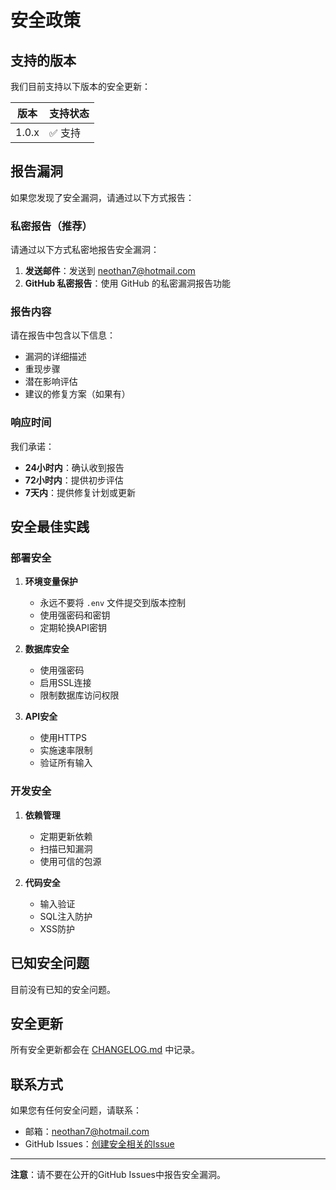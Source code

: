 # 安全政策

## 支持的版本

我们目前支持以下版本的安全更新：

| 版本 | 支持状态 |
| ---- | -------- |
| 1.0.x | ✅ 支持 |

## 报告漏洞

如果您发现了安全漏洞，请通过以下方式报告：

### 私密报告（推荐）

请通过以下方式私密地报告安全漏洞：

1. **发送邮件**：发送到 neothan7@hotmail.com
2. **GitHub 私密报告**：使用 GitHub 的私密漏洞报告功能

### 报告内容

请在报告中包含以下信息：

- 漏洞的详细描述
- 重现步骤
- 潜在影响评估
- 建议的修复方案（如果有）

### 响应时间

我们承诺：

- **24小时内**：确认收到报告
- **72小时内**：提供初步评估
- **7天内**：提供修复计划或更新

## 安全最佳实践

### 部署安全

1. **环境变量保护**
   - 永远不要将 `.env` 文件提交到版本控制
   - 使用强密码和密钥
   - 定期轮换API密钥

2. **数据库安全**
   - 使用强密码
   - 启用SSL连接
   - 限制数据库访问权限

3. **API安全**
   - 使用HTTPS
   - 实施速率限制
   - 验证所有输入

### 开发安全

1. **依赖管理**
   - 定期更新依赖
   - 扫描已知漏洞
   - 使用可信的包源

2. **代码安全**
   - 输入验证
   - SQL注入防护
   - XSS防护

## 已知安全问题

目前没有已知的安全问题。

## 安全更新

所有安全更新都会在 [CHANGELOG.md](CHANGELOG.md) 中记录。

## 联系方式

如果您有任何安全问题，请联系：

- 邮箱：neothan7@hotmail.com
- GitHub Issues：[创建安全相关的Issue](https://github.com/neothan-dev/voice-ai-chat-agent-backend/issues)

---

**注意**：请不要在公开的GitHub Issues中报告安全漏洞。
